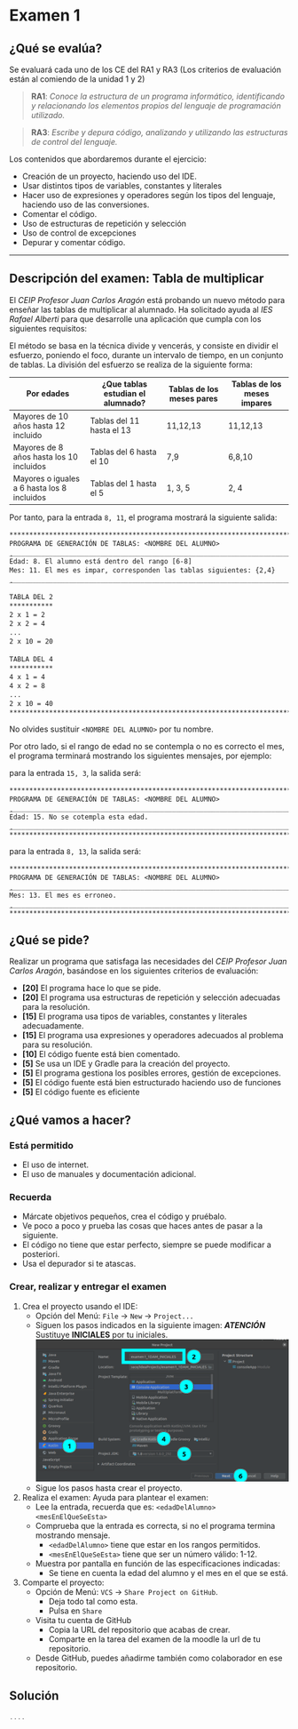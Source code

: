 # Examen 1
## ¿Qué se evalúa?
Se evaluará cada uno de los CE del RA1 y RA3 (Los criterios de evaluación están al comiendo de la unidad 1 y 2)
> **RA1**: *Conoce la estructura de un programa informático, identificando y relacionando los elementos propios del lenguaje de programación utilizado.*

> **RA3**: *Escribe y depura código, analizando y utilizando las estructuras de control del lenguaje.*

Los contenidos que abordaremos durante el ejercicio:
- Creación de un proyecto, haciendo uso del IDE.
- Usar distintos tipos de variables, constantes y literales
- Hacer uso de expresiones y operadores según los tipos del lenguaje, haciendo uso de las conversiones.
- Comentar el código.
- Uso de estructuras de repetición y selección
- Uso de control de excepciones
- Depurar y comentar código.
---
## Descripción del examen: Tabla de multiplicar
El *CEIP Profesor Juan Carlos Aragón* está probando un nuevo método para enseñar las tablas de multiplicar al alumnado. Ha solicitado ayuda al *IES Rafael Alberti* para que desarrolle una aplicación que cumpla con los siguientes requisitos:

El método se basa en la técnica divide y vencerás, y consiste en dividir el esfuerzo, poniendo el foco, durante un intervalo de tiempo, en un conjunto de tablas.
La división del esfuerzo se realiza de la siguiente forma:

| Por edades  |  ¿Que tablas estudian el alumnado? |  Tablas de los meses pares | Tablas de los meses impares
|---|---|---|---|
|  Mayores de 10 años hasta 12 incluido | Tablas del 11 hasta el 13  | 11,12,13 | 11,12,13 | 
|  Mayores de 8 años hasta los 10 incluidos | Tablas del 6 hasta el 10  | 7,9 | 6,8,10 |
|  Mayores o iguales a 6 hasta los 8 incluidos | Tablas del 1 hasta el 5  | 1, 3, 5 | 2, 4 |

Por tanto, para la entrada `8, 11`, el programa mostrará la siguiente salida:
~~~
*********************************************************************************
PROGRAMA DE GENERACIÓN DE TABLAS: <NOMBRE DEL ALUMNO>
̣̣̣_________________________________________________________________________________
Edad: 8. El alumno está dentro del rango [6-8]
Mes: 11. El mes es impar, corresponden las tablas siguientes: {2,4}
̣̣̣_________________________________________________________________________________

TABLA DEL 2
***********
2 x 1 = 2
2 x 2 = 4
...
2 x 10 = 20

TABLA DEL 4
***********
4 x 1 = 4
4 x 2 = 8
...
2 x 10 = 40
*********************************************************************************

~~~
No olvides sustituir `<NOMBRE DEL ALUMNO>` por tu nombre.

Por otro lado, si el rango de edad no se contempla o no es correcto el mes, el programa terminará mostrando los siguientes mensajes, por ejemplo:

para la entrada `15, 3`, la salida será:
~~~
*********************************************************************************
PROGRAMA DE GENERACIÓN DE TABLAS: <NOMBRE DEL ALUMNO>
̣̣̣_________________________________________________________________________________
Edad: 15. No se cotempla esta edad.
̣̣̣_________________________________________________________________________________
*********************************************************************************
~~~
para la entrada `8, 13`, la salida será:
~~~
*********************************************************************************
PROGRAMA DE GENERACIÓN DE TABLAS: <NOMBRE DEL ALUMNO>
̣̣̣_________________________________________________________________________________
Mes: 13. El mes es erroneo.
̣̣̣_________________________________________________________________________________
*********************************************************************************
~~~

## ¿Qué se pide?
Realizar un programa que satisfaga las necesidades del *CEIP Profesor Juan Carlos Aragón*, basándose en los siguientes criterios de evaluación:
- **[20]** El programa hace lo que se pide.
- **[20]** El programa usa estructuras de repetición y selección adecuadas para la resolución.
- **[15]** El programa usa tipos de variables, constantes y literales adecuadamente.
- **[15]** El programa usa expresiones y operadores adecuados al problema para su resolución. 
- **[10]** El código fuente está bien comentado.
- **[5]** Se usa un IDE y Gradle para la creación del proyecto.
- **[5]** El programa gestiona los posibles errores, gestión de excepciones.
- **[5]** El código fuente está bien estructurado haciendo uso de funciones
- **[5]** El código fuente es eficiente

## ¿Qué vamos a hacer?
### Está permitido
- El uso de internet.
- El uso de manuales y documentación adicional.
### Recuerda
- Márcate objetivos pequeños, crea el código y pruébalo.
- Ve poco a poco y prueba las cosas que haces antes de pasar a la siguiente.
- El código no tiene que estar perfecto, siempre se puede modificar a posteriori.
- Usa el depurador si te atascas.
### Crear, realizar y entregar el examen
1. Crea el proyecto usando el IDE:
    - Opción del Menú: `File` -> `New` -> `Project...`
    - Siguen los pasos indicados en la siguiente imagen: ***ATENCIÓN*** Sustituye **INICIALES** por tu iniciales.
    ![](./../../resources/img/examen1/creaProyecto.png)
    - Sigue los pasos hasta crear el proyecto. 
2. Realiza el examen: Ayuda para plantear el examen:
    - Lee la entrada, recuerda que es: `<edadDelAlumno> <mesEnElQueSeEsta>`
    - Comprueba que la entrada es correcta, si no el programa termina mostrando mensaje.
      - `<edadDelAlumno>` tiene que estar en los rangos permitidos.
      - `<mesEnElQueSeEsta>` tiene que ser un número válido: 1-12.
    - Muestra por pantalla en función de las especificaciones indicadas: 
      - Se tiene en cuenta la edad del alumno y el mes en el que se está.
3. Comparte el proyecto:
    - Opción de Menú: `VCS` -> `Share Project on GitHub`.
      - Deja todo tal como esta. 
      - Pulsa en `Share`
    - Visita tu cuenta de GitHub 
      - Copia la URL del repositorio que acabas de crear.
      - Comparte en la tarea del examen de la moodle la url de tu repositorio.
    - Desde GitHub, puedes añadirme también como colaborador en ese repositorio.

## Solución
~~~ kt
....

~~~
